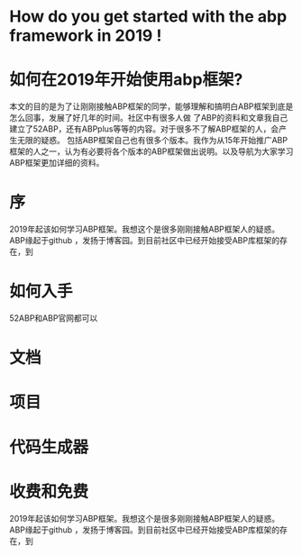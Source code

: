 # How do you get started with the abp framework in 2019 !

# 如何在2019年开始使用abp框架?

本文的目的是为了让刚刚接触ABP框架的同学，能够理解和搞明白ABP框架到底是怎么回事，发展了好几年的时间。社区中有很多人做 了ABP的资料和文章我自己建立了52ABP，还有ABPplus等等的内容。对于很多不了解ABP框架的人，会产生无限的疑惑。
包括ABP框架自己也有很多个版本。我作为从15年开始推广ABP框架的人之一，认为有必要将各个版本的ABP框架做出说明。以及导航为大家学习ABP框架更加详细的资料。

# 序
2019年起该如何学习ABP框架。我想这个是很多刚刚接触ABP框架人的疑惑。ABP缘起于github ，发扬于博客园。到目前社区中已经开始接受ABP库框架的存在，到

# 如何入手


52ABP和ABP官网都可以


# 文档


# 项目

# 代码生成器

# 收费和免费





2019年起该如何学习ABP框架。我想这个是很多刚刚接触ABP框架人的疑惑。ABP缘起于github ，发扬于博客园。到目前社区中已经开始接受ABP库框架的存在，到

